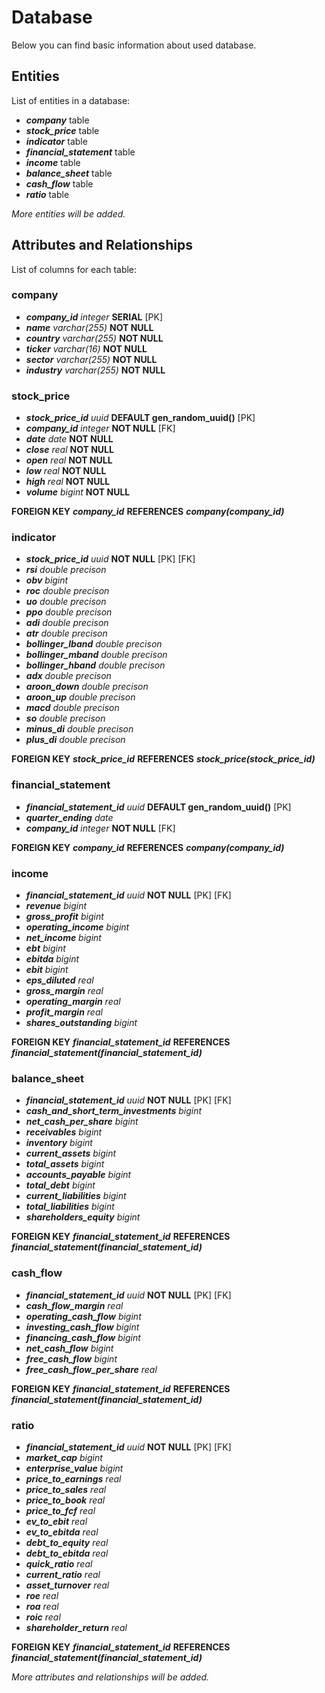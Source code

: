 # Database

Below you can find basic information about used database.

## Entities

List of entities in a database:

* ***company*** table
* ***stock_price*** table
* ***indicator*** table
* ***financial_statement*** table
* ***income*** table
* ***balance_sheet*** table
* ***cash_flow*** table
* ***ratio*** table

*More entities will be added.*

## Attributes and Relationships

List of columns for each table:

### company

* ***company_id*** *integer* **SERIAL** [PK]
* ***name*** *varchar(255)* **NOT NULL**
* ***country*** *varchar(255)* **NOT NULL**
* ***ticker*** *varchar(16)* **NOT NULL**
* ***sector*** *varchar(255)* **NOT NULL**
* ***industry*** *varchar(255)* **NOT NULL**

### stock_price

* ***stock_price_id*** *uuid* **DEFAULT gen_random_uuid()** [PK]
* ***company_id*** *integer* **NOT NULL** [FK]
* ***date*** *date* **NOT NULL**
* ***close*** *real* **NOT NULL**
* ***open*** *real* **NOT NULL**
* ***low*** *real* **NOT NULL**
* ***high*** *real* **NOT NULL**
* ***volume*** *bigint* **NOT NULL**

**FOREIGN KEY** ***company_id*** **REFERENCES** ***company(company_id)***

### indicator

* ***stock_price_id*** *uuid* **NOT NULL** [PK] [FK]
* ***rsi*** *double precison*
* ***obv*** *bigint*
* ***roc*** *double precison*
* ***uo*** *double precison*
* ***ppo*** *double precison*
* ***adi*** *double precison*
* ***atr*** *double precison*
* ***bollinger_lband*** *double precison*
* ***bollinger_mband*** *double precison*
* ***bollinger_hband*** *double precison*
* ***adx*** *double precison*
* ***aroon_down*** *double precison*
* ***aroon_up*** *double precison*
* ***macd*** *double precison*
* ***so*** *double precison*
* ***minus_di*** *double precison*
* ***plus_di*** *double precison*

**FOREIGN KEY** ***stock_price_id*** **REFERENCES** ***stock_price(stock_price_id)***

### financial_statement

* ***financial_statement_id*** *uuid* **DEFAULT gen_random_uuid()** [PK]
* ***quarter_ending*** *date*
* ***company_id*** *integer* **NOT NULL** [FK]

**FOREIGN KEY** ***company_id*** **REFERENCES** ***company(company_id)***

### income

* ***financial_statement_id*** *uuid* **NOT NULL** [PK] [FK]
* ***revenue*** *bigint*
* ***gross_profit*** *bigint*
* ***operating_income*** *bigint*
* ***net_income*** *bigint*
* ***ebt*** *bigint*
* ***ebitda*** *bigint*
* ***ebit*** *bigint*
* ***eps_diluted*** *real*
* ***gross_margin*** *real*
* ***operating_margin*** *real*
* ***profit_margin*** *real*
* ***shares_outstanding*** *bigint*

**FOREIGN KEY** ***financial_statement_id*** **REFERENCES** ***financial_statement(financial_statement_id)***

### balance_sheet

* ***financial_statement_id*** *uuid* **NOT NULL** [PK] [FK]
* ***cash_and_short_term_investments*** *bigint*
* ***net_cash_per_share*** *bigint*
* ***receivables*** *bigint*
* ***inventory*** *bigint*
* ***current_assets*** *bigint*
* ***total_assets*** *bigint*
* ***accounts_payable*** *bigint*
* ***total_debt*** *bigint*
* ***current_liabilities*** *bigint*
* ***total_liabilities*** *bigint*
* ***shareholders_equity*** *bigint*

**FOREIGN KEY** ***financial_statement_id*** **REFERENCES** ***financial_statement(financial_statement_id)***

### cash_flow

* ***financial_statement_id*** *uuid* **NOT NULL** [PK] [FK]
* ***cash_flow_margin*** *real*
* ***operating_cash_flow*** *bigint*
* ***investing_cash_flow*** *bigint*
* ***financing_cash_flow*** *bigint*
* ***net_cash_flow*** *bigint*
* ***free_cash_flow*** *bigint*
* ***free_cash_flow_per_share*** *real*

**FOREIGN KEY** ***financial_statement_id*** **REFERENCES** ***financial_statement(financial_statement_id)***

### ratio

* ***financial_statement_id*** *uuid* **NOT NULL** [PK] [FK]
* ***market_cap*** *bigint*
* ***enterprise_value*** *bigint*
* ***price_to_earnings*** *real*
* ***price_to_sales*** *real*
* ***price_to_book*** *real*
* ***price_to_fcf*** *real*
* ***ev_to_ebit*** *real*
* ***ev_to_ebitda*** *real*
* ***debt_to_equity*** *real*
* ***debt_to_ebitda*** *real*
* ***quick_ratio*** *real*
* ***current_ratio*** *real*
* ***asset_turnover*** *real*
* ***roe*** *real*
* ***roa*** *real*
* ***roic*** *real*
* ***shareholder_return*** *real*

**FOREIGN KEY** ***financial_statement_id*** **REFERENCES** ***financial_statement(financial_statement_id)***

*More attributes and relationships will be added.*
